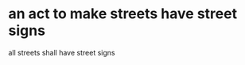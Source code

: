 an act to make streets have street signs
=========================================

all streets shall have street signs
